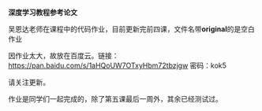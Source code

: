 **深度学习教程参考论文**

吴恩达老师在课程中的代码作业，目前更新完前四课，文件名带**original**的是空白作业

因作业太大，故放在百度云。链接：https://pan.baidu.com/s/1aHQoUW7OTxyHbm72tbzjgw 密码：kok5

请关注更新。

作业是同学们一起完成的，除了第五课最后一周外，其余已经测试过。

